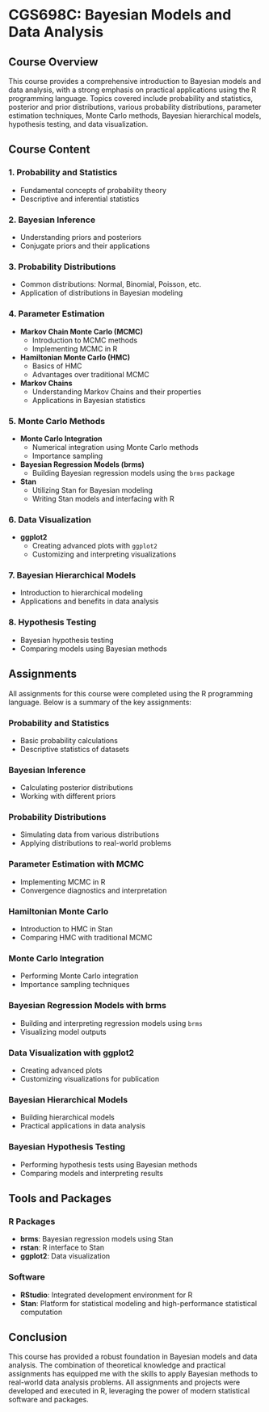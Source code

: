 
# CGS698C: Bayesian Models and Data Analysis

## Course Overview

This course provides a comprehensive introduction to Bayesian models and data analysis, with a strong emphasis on practical applications using the R programming language. Topics covered include probability and statistics, posterior and prior distributions, various probability distributions, parameter estimation techniques, Monte Carlo methods, Bayesian hierarchical models, hypothesis testing, and data visualization.

## Course Content

### 1. Probability and Statistics
- Fundamental concepts of probability theory
- Descriptive and inferential statistics

### 2. Bayesian Inference
- Understanding priors and posteriors
- Conjugate priors and their applications

### 3. Probability Distributions
- Common distributions: Normal, Binomial, Poisson, etc.
- Application of distributions in Bayesian modeling

### 4. Parameter Estimation
- **Markov Chain Monte Carlo (MCMC)**
  - Introduction to MCMC methods
  - Implementing MCMC in R
- **Hamiltonian Monte Carlo (HMC)**
  - Basics of HMC
  - Advantages over traditional MCMC
- **Markov Chains**
  - Understanding Markov Chains and their properties
  - Applications in Bayesian statistics

### 5. Monte Carlo Methods
- **Monte Carlo Integration**
  - Numerical integration using Monte Carlo methods
  - Importance sampling
- **Bayesian Regression Models (brms)**
  - Building Bayesian regression models using the `brms` package
- **Stan**
  - Utilizing Stan for Bayesian modeling
  - Writing Stan models and interfacing with R

### 6. Data Visualization
- **ggplot2**
  - Creating advanced plots with `ggplot2`
  - Customizing and interpreting visualizations

### 7. Bayesian Hierarchical Models
- Introduction to hierarchical modeling
- Applications and benefits in data analysis

### 8. Hypothesis Testing
- Bayesian hypothesis testing
- Comparing models using Bayesian methods

## Assignments

All assignments for this course were completed using the R programming language. Below is a summary of the key assignments:

### Probability and Statistics
- Basic probability calculations
- Descriptive statistics of datasets

### Bayesian Inference
- Calculating posterior distributions
- Working with different priors

### Probability Distributions
- Simulating data from various distributions
- Applying distributions to real-world problems

### Parameter Estimation with MCMC
- Implementing MCMC in R
- Convergence diagnostics and interpretation

### Hamiltonian Monte Carlo
- Introduction to HMC in Stan
- Comparing HMC with traditional MCMC

### Monte Carlo Integration
- Performing Monte Carlo integration
- Importance sampling techniques

### Bayesian Regression Models with brms
- Building and interpreting regression models using `brms`
- Visualizing model outputs

### Data Visualization with ggplot2
- Creating advanced plots
- Customizing visualizations for publication

### Bayesian Hierarchical Models
- Building hierarchical models
- Practical applications in data analysis

### Bayesian Hypothesis Testing
- Performing hypothesis tests using Bayesian methods
- Comparing models and interpreting results

## Tools and Packages

### R Packages
- **brms**: Bayesian regression models using Stan
- **rstan**: R interface to Stan
- **ggplot2**: Data visualization

### Software
- **RStudio**: Integrated development environment for R
- **Stan**: Platform for statistical modeling and high-performance statistical computation

## Conclusion

This course has provided a robust foundation in Bayesian models and data analysis. The combination of theoretical knowledge and practical assignments has equipped me with the skills to apply Bayesian methods to real-world data analysis problems. All assignments and projects were developed and executed in R, leveraging the power of modern statistical software and packages.

